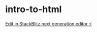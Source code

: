 # intro-to-html

[Edit in StackBlitz next generation editor ⚡️](https://stackblitz.com/~/github.com/kcpaige816/intro-to-html)